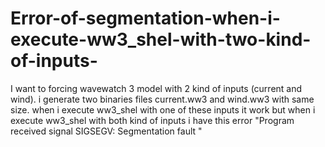 # Error-of-segmentation-when-i-execute-ww3_shel-with-two-kind-of-inputs-
I want to forcing  wavewatch 3 model with 2 kind of inputs (current and wind). i generate two  binaries files  current.ww3 and wind.ww3 with same size.   when i  execute ww3_shel with one of these inputs  it work but when i execute ww3_shel with both kind of inputs i have this error "Program received signal SIGSEGV: Segmentation fault "
